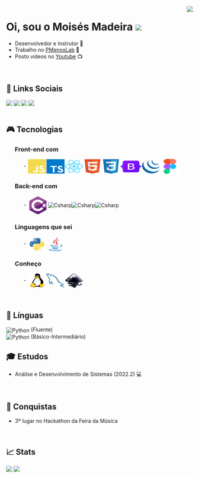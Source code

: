 <img align="right" height="360em" src="https://raw.githubusercontent.com/gist/moisesAlc/8a6c0e628f532369f9c52960aecda191/raw/f29dd04c328e372264ee25044719bf8250020fd3/githubcard.svg"/>
<h1 align="left">Oi, sou o Moisés Madeira <img src="https://raw.githubusercontent.com/kaueMarques/kaueMarques/master/hi.gif" width="30px"></h1> 


- Desenvolvedor e Instrutor :rocket:
- Trabalho no [PMenosLab]([https://paguemenos.com.br](https://revistadafarmacia.com.br/farmacia/pmenoslab-braco-de-tecnologia-e-inovacao-da-pague-menos-ganha-espaco-em-fortaleza/)) 🎯
- Posto vídeos no  [Youtube](https://www.youtube.com/c/MoisésMadeira) :tv:

<br>

##  :link: Links Sociais
<div> 
  <a href="https://www.youtube.com/c/MoisésMadeira" target="_blank"><img src="https://img.shields.io/badge/YouTube-FF0000?style=for-the-badge&logo=youtube&logoColor=white" target="_blank"></a>
  <a href="https://www.instagram.com/p/CZW2K8wLAnw/" target="_blank"><img src="https://img.shields.io/badge/-Instagram-8134AF?style=for-the-badge&logo=instagram&logoColor=white" target="_blank"></a>
  <a href = "mailto:moisesprepara@gmail.com"><img src="https://img.shields.io/badge/-Gmail-222222?style=for-the-badge&logo=gmail&logoColor=white" target="_blank"></a>
  <a href="https://www.linkedin.com/in/moisesdev" target="_blank"><img src="https://img.shields.io/badge/-LinkedIn-%230077B5?style=for-the-badge&logo=linkedin&logoColor=white" target="_blank"></a>
</div>

<br>

## :video_game: Tecnologias 

### &nbsp;&nbsp;&nbsp;&nbsp;&nbsp;&nbsp;Front-end com
&nbsp;&nbsp;&nbsp;&nbsp;&nbsp;&nbsp;&nbsp;&nbsp;&nbsp;&nbsp;&nbsp;&nbsp;- <img display="inline" align="center" alt="Js" height="40" width="50" src="https://raw.githubusercontent.com/devicons/devicon/master/icons/javascript/javascript-plain.svg"><img align="center" alt="Ts" height="40" width="50" src="https://raw.githubusercontent.com/devicons/devicon/master/icons/typescript/typescript-plain.svg"><img align="center" alt="React" height="40" width="50" src="https://raw.githubusercontent.com/devicons/devicon/master/icons/react/react-original.svg"><img align="center" alt="HTML" height="40" width="50" src="https://raw.githubusercontent.com/devicons/devicon/master/icons/html5/html5-original.svg"><img align="center" alt="CSS" height="40" width="50" src="https://raw.githubusercontent.com/devicons/devicon/master/icons/css3/css3-original.svg"><img align="center" alt="Csharp" height="40" width="58" src="https://raw.githubusercontent.com/devicons/devicon/master/icons/bootstrap/bootstrap-original.svg"><img align="center" alt="Csharp" height="40" width="50" src="https://raw.githubusercontent.com/devicons/devicon/master/icons/jquery/jquery-original.svg"><img align="center" alt="Csharp" height="40" width="50" src="https://raw.githubusercontent.com/devicons/devicon/master/icons/figma/figma-original.svg">
  
### &nbsp;&nbsp;&nbsp;&nbsp;&nbsp;&nbsp;Back-end com
&nbsp;&nbsp;&nbsp;&nbsp;&nbsp;&nbsp;&nbsp;&nbsp;&nbsp;&nbsp;&nbsp;&nbsp;-  <img align="center" alt="Csharp" height="50" width="55" src="https://raw.githubusercontent.com/devicons/devicon/master/icons/csharp/csharp-original.svg"><img align="center" alt="Csharp" height="50" width="55" src="https://upload.wikimedia.org/wikipedia/commons/e/ee/.NET_Core_Logo.svg"><img align="center" alt="Csharp" height="50" width="55" src="https://plugins.jetbrains.com/files/18147/154422/icon/pluginIcon.svg"><img align="center" alt="Csharp" height="50" width="55" src="https://gist.githubusercontent.com/moisesAlc/0341353e307b44086d7673db7be47ae0/raw/8d8598a0c024d3e7d86d31532fafa0c30ddaee6a/sqlserver.svg">

### &nbsp;&nbsp;&nbsp;&nbsp;&nbsp;&nbsp;Linguagens que sei
&nbsp;&nbsp;&nbsp;&nbsp;&nbsp;&nbsp;&nbsp;&nbsp;&nbsp;&nbsp;&nbsp;&nbsp;- <img align="center" alt="Python" height="40" width="50" src="https://raw.githubusercontent.com/devicons/devicon/master/icons/python/python-original.svg"><img align="center" alt="Python" height="40" width="50" src="https://raw.githubusercontent.com/devicons/devicon/master/icons/java/java-original.svg">

### &nbsp;&nbsp;&nbsp;&nbsp;&nbsp;&nbsp;Conheço
&nbsp;&nbsp;&nbsp;&nbsp;&nbsp;&nbsp;&nbsp;&nbsp;&nbsp;&nbsp;&nbsp;&nbsp;- <img align="center" alt="Python" height="40" width="50" src="https://raw.githubusercontent.com/devicons/devicon/master/icons/linux/linux-original.svg"><img align="center" alt="Python" height="40" width="50" src="https://raw.githubusercontent.com/devicons/devicon/master/icons/mysql/mysql-original.svg"><img align="center" alt="Python" height="40" width="50" src="https://github.com/devicons/devicon/blob/master/icons/inkscape/inkscape-original.svg">

<br>

## 📌 Línguas
<img align="center" alt="Python" height="40" width="50" src="https://emojipedia-us.s3.dualstack.us-west-1.amazonaws.com/thumbs/160/whatsapp/314/flag-united-states_1f1fa-1f1f8.png"> (Fluente)<br>
<img align="center" alt="Python" height="40" width="50" src="https://emojipedia-us.s3.dualstack.us-west-1.amazonaws.com/thumbs/160/whatsapp/314/flag-spain_1f1ea-1f1f8.png"> (Básico-Intermediário)
<br>

## :mortar_board: Estudos

- Análise e Desenvolvimento de Sistemas (2022.2) :computer:

<br>

## 🥇 Conquistas 

- 3º lugar no Hackathon da Feira da Música

<br>
 
## :chart_with_upwards_trend: Stats

<p align="left">
  <img height="180em" src="https://github-readme-stats.vercel.app/api?username=moisesAlc&show_icons=true&theme=dracula&include_all_commits=true&count_private=true"/>
  <img height="180em" src="https://github-readme-stats.vercel.app/api/top-langs/?username=moisesAlc&layout=compact&langs_count=7&theme=dracula"/>
</p>
